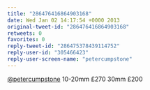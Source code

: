 ```yaml
---
title: "286476416864903168"
date: Wed Jan 02 14:17:54 +0000 2013
original-tweet-id: "286476416864903168"
retweets: 0
favorites: 0
reply-tweet-id: "286475378439114752"
reply-user-id: "305466423"
reply-user-screen-name: "petercumpstone"
---
```

<a href="https://twitter.com/petercumpstone">@petercumpstone</a> 10-20mm £270 30mm £200
